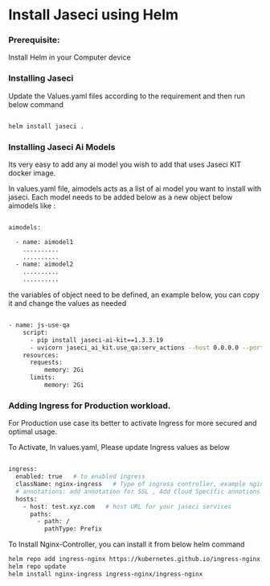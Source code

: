# Install Jaseci using Helm

### Prerequisite:

Install Helm in your Computer device



### Installing Jaseci

Update the Values.yaml files according to the requirement and then run below command

```bash

helm install jaseci .

```

### Installing Jaseci Ai Models

Its very easy to add any ai model you wish to add that uses Jaseci KIT docker image.

In values.yaml file, aimodels acts as a list of ai model you want to install with jaseci. Each model needs to be added below as a new object below aimodels like :

```bash

aimodels:

  - name: aimodel1
    ..........
    ..........
  - name: aimodel2
    ..........
    ..........

```

the variables of object need to be defined, an example below, you can copy it and change the values as needed

```bash

- name: js-use-qa
    script:
      - pip install jaseci-ai-kit==1.3.3.19
      - uvicorn jaseci_ai_kit.use_qa:serv_actions --host 0.0.0.0 --port 80    
    resources: 
      requests:
          memory: 2Gi
      limits:
          memory: 2Gi

```



###  Adding Ingress for Production workload.

For Production use case its better to activate Ingress for more secured and optimal usage.

To Activate, In values.yaml, Please update Ingress values as below

```bash

ingress:
  enabled: true   # to enabled ingress
  className: nginx-ingress   # Type of ingress controller, example nginx-ingress
  # annotations: add annotation for SSL , Add Cloud Specific annotions for SSL
  hosts:
    - host: test.xyz.com   # host URL for your jaseci services
      paths:
        - path: /
          pathType: Prefix


```

To Install Nginx-Controller, you can install it from below helm command

```bash
helm repo add ingress-nginx https://kubernetes.github.io/ingress-nginx
helm repo update
helm install nginx-ingress ingress-nginx/ingress-nginx

```